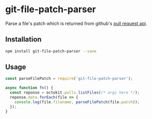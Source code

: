 # git-file-patch-parser

Parse a file's patch which is returned from github's [pull request api](https://developer.github.com/v3/pulls/#list-pull-requests-files).


## Installation 

```bash
npm install git-file-patch-parser --save
```

## Usage 


```js
const parseFilePatch = require('git-file-patch-parser');

async function fn() {
  const reponse = octokit.pulls.listFiles(/* args here */);
  reponse.data.forEach(file => {
    console.log(file.filename, parseFilePatch(file.patch));
  });
}
```